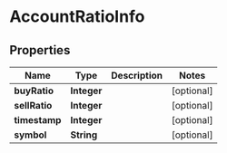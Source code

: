 
# AccountRatioInfo

## Properties
Name | Type | Description | Notes
------------ | ------------- | ------------- | -------------
**buyRatio** | **Integer** |  |  [optional]
**sellRatio** | **Integer** |  |  [optional]
**timestamp** | **Integer** |  |  [optional]
**symbol** | **String** |  |  [optional]



